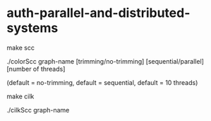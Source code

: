 # auth-parallel-and-distributed-systems

make scc

./colorScc graph-name [trimming/no-trimming] [sequential/parallel] [number of threads]

(default = no-trimming, default = sequential, default = 10 threads)


make cilk

./cilkScc graph-name